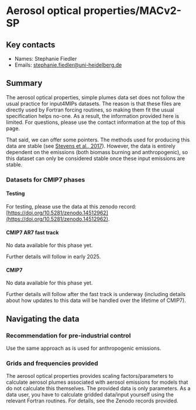 <!--- These values are used by `fill-out-auto-generated-sections.py` -->
<!--- forcing="simple-plumes" -->
<!--- source_id_stub="tbd" -->
# Aerosol optical properties/MACv2-SP

## Key contacts

- Names: Stephanie Fiedler
- Emails: stephanie.fiedler@uni-heidelberg.de

## Summary

The aerosol optical properties, simple plumes data set does not follow the usual practice for input4MIPs datasets.
The reason is that these files are directly used by Fortran forcing routines,
so making them fit the usual specification helps no-one.
As a result, the information provided here is limited.
For questions, please use the contact information at the top of this page.

That said, we can offer some pointers.
The methods used for producing this data are stable 
(see [Stevens et al., 2017](https://gmd.copernicus.org/articles/10/433/2017/)).
However, the data is entirely dependent on the emissions
(both biomass burning and anthropogenic),
so this dataset can only be considered stable once these input emissions are stable.

### Datasets for CMIP7 phases

#### Testing

For testing, please use the data at this zenodo record:
[https://doi.org/10.5281/zenodo.14512962](https://doi.org/10.5281/zenodo.14512962).

#### CMIP7 AR7 fast track

No data available for this phase yet.

Further details will follow in early 2025.

#### CMIP7

No data available for this phase yet.

Further details will follow after the fast track is underway
(including details about how updates to this data will be handled over the lifetime of CMIP7).

## Navigating the data

### Recommendation for pre-industrial control

Use the same approach as is used for anthropogenic emissions.

### Grids and frequencies provided

The aerosol optical properties provides scaling factors/parameters 
to calculate aerosol plumes associated with aerosol emissions
for models that do not calculate this themselves.
The provided data is only parameters.
As a data user, you have to calculate gridded data/input yourself using the relevant Fortran routines.
For details, see the Zenodo records provided.
